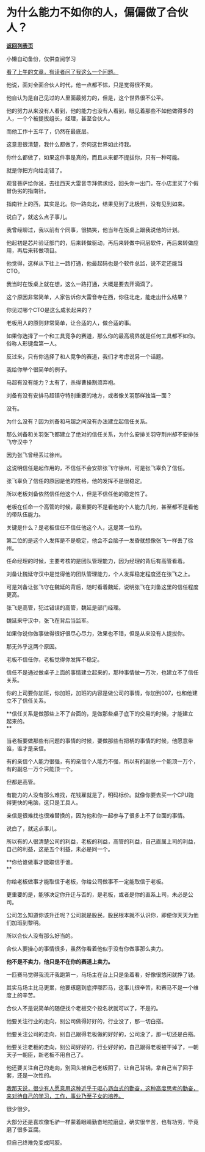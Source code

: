 # 为什么能力不如你的人，偏偏做了合伙人？

[**返回列表页**](/gzh/记忆承载3)

小懒自动备份，仅供查阅学习

[看了上午的文章，有读者问了我这么一个问题。  
](https://mp.weixin.qq.com/s?__biz=MzU0MjYwNDU2Mw==&mid=2247510584&idx=1&sn=7c015829c7275d026dad89dc7fd1eacc&chksm=fb1ac644cc6d4f52eb6f9e8361d0441a46fb6bf425426c286d7c434062ab9f369621d2b51de6&token=1214704869&lang=zh_CN&scene=21#wechat_redirect)

他说，面对全面合伙人时代，他一点都不怵，只是觉得很不爽。

他自认为是自己见过的人里面最努力的，但是，这个世界很不公平。  

他的努力从来没有人看到，他的能力也没有人看到，眼见着那些不如他做得多的人，一个个被提拔组长，经理，甚至合伙人。

而他工作十五年了，仍然在最底层。  

这意思很清楚，我什么都做了，奈何这世界如此待我。  

你什么都做了，如果这件事是真的，而且从来都不提拔你，只有一种可能。  

就是你把方向给走错了。  

观音菩萨给你说，去往西天大雷音寺拜佛求经，回头你一出门，在小店里买了个假冒伪劣的指南针。  

指南针上的西，其实是北。你一路向北，结果见到了北极熊，没有见到如来。  

说白了，就这么点子事儿。  

我曾经聊过，我以前有个同事，很搞笑，他当年在饭桌上跟我说他的计划。  

他起初是芯片验证部门的，后来转做驱动，再后来转做中间层软件，再后来转做应用，再后来转做项目。

他觉得，这样从下往上一路打通，他最起码也是个软件总监，说不定还能当CTO。

我当时在饭桌上就在想，这么一路打通，大概是要去开滴滴了。  

这个原因非常简单，人家告诉你大雷音寺在西，你往北走，能走出什么结果？  

你见过哪个CTO是这么成长起来的？  

老板用人的原则非常简单，让合适的人，做合适的事。  

如果你选择了一个和工具竞争的赛道，那么你的最高境界就是任何工具都不如你。俗称人形键盘第一人。

反过来，只有你选择了和人竞争的赛道，我们才考虑说另一个话题。

我给你举个很简单的例子。  

马超有没有能力？太有了，杀得曹操割须弃袍。  

刘备有没有安排马超镇守特别重要的地方，或者像关羽那样独当一面？

没有。  

为什么没有？因为刘备和马超之间没有办法建立起信任关系。  

那么刘备和关羽张飞都建立了绝对的信任关系，为什么安排关羽守荆州却不安排张飞守汉中？  

因为张飞曾经丢过徐州。

这说明信任是起作用的，不信任不会安排张飞守徐州，可是张飞辜负了信任。  

张飞辜负了信任的原因是他的性格，他的发挥不是很稳定。  

所以老板刘备依然信任他这个人，但是不信任他的稳定性了。

老板在任命一个高管的时候，最重要的不是看他的个人能力几何，甚至都不是看他的带队伍能力。  

关键是什么？是老板信任不信任他这个人，这是第一位的。

第二位的是这个人发挥是不是稳定，他会不会脑子一发昏就想像张飞一样丢了徐州。

任命经理的时候，主要考核的是团队管理能力，因为经理的背后有高管看着。  

刘备让魏延守汉中是觉得他的团队管理能力，个人发挥稳定程度还在张飞之上。  

可是刘备让张飞守在魏延的背后，随时看着魏延，说明张飞在刘备这里的信任程度更高。

张飞是高管，犯过错误的高管，魏延是部门经理。  

魏延来守汉中，张飞在背后当监军。  

如果你说你做事做得很好很尽心尽力，效果也不错，但是从来没有人提拔你。  

那无外乎这两个原因。

老板不信任你，老板觉得你发挥不稳定。  

信任不是通过做桌子上面的事情建立起来的，那种事情做一万次，也建立不了信任关系。  

你的上司要你加班，你加班，加班的内容是做公司的事情，你加到007，也和他建立不了信任关系。  

 **信任关系是做那些上不了台面的，是做那些桌子底下的交易的时候，才能建立起来的。  
**

当老板要做那些有问题的事情的时候，要做那些有把柄的事情的时候，他愿意带谁，谁才是亲信。  

有的亲信个人能力很强，有的亲信个人能力不强，所以有的副总一个能顶一万个，有的副总一万个只能顶一个。  

但都是高管。

有能力的人没有那么难找，花钱雇就是了，明码标价。就像你要去买一个CPU跑得更快的电脑，这只是工具人。  

亲信是很难找也很难替换的，因为他和你一起参与了很多上不了台面的事情。  

说白了，就这点事儿。  

所以有的人很清楚公司的利益，老板的利益，高管的利益，自己直属上司的利益，自己的利益，这是五个利益，未必是同一个。  

 **你给谁做事才能取信于谁。  
**

你给老板做事才能取信于老板，你给公司做事不一定能取信于老板。  

更重要的是，能够决定你升迁与否的，是老板，或者是你的直系上司，未必是公司。

公司怎么知道你该升迁呢？公司就是股民，股民根本就不认识你，即便你天天为他们加班到黎明。

所以合伙人没有那么好当的。  

合伙人要操心的事情很多，虽然你看着他似乎没有你做事那么卖力。  

 **他不是不卖力，他只是不在你的赛道上卖力。**

一匹赛马觉得我流汗我跑第一，马场主在台上只是坐着看，好像很悠闲就挣了钱。

其实马场主比马更累，他要琢磨到底押哪匹马，这事儿很辛苦，和赛马不是一个维度上的辛苦。

合伙人不是说简单的随便找个老板交个投名状就可以了，不是的。  

他要关注行业的走向，别公司做得好好的，行业没了，那一切白搭。

他要关注公司的走向，别自己跟得老板做的好好的，公司没了，那一切还是白搭。

他要关注老板的走向，别公司好好的，行业好好的，自己跟得老板被干掉了，一朝天子一朝臣，新老板不用自己了。

他还要关注自己的走向，别回头被自己老板阴了，让自己背锅，拿自己当了回手套，还是一次性的。

[我那天说，很少有人愿意用这种近乎于呕心沥血式的勤奋，这种高度思考的勤奋，来对待自己的学习，工作，事业乃至子女的培养。](http://mp.weixin.qq.com/s?__biz=Mzg4MTg2MzU3Mg==&mid=2247483916&idx=1&sn=b87bf615aaa5aa31c60b268b3f02274f&chksm=cf5e3cf7f829b5e12c95e91af6cdd8e75d65592d47f8f2c5d5a62d6cb6b4e68f28fccb9949bc&scene=21#wechat_redirect)

很少很少。  

大部分还是喜欢像毛驴一样蒙着眼睛勤奋地拉磨盘，确实很辛苦，也有功劳，毕竟磨了很多豆腐。  

但自己终难免变成阿胶。

